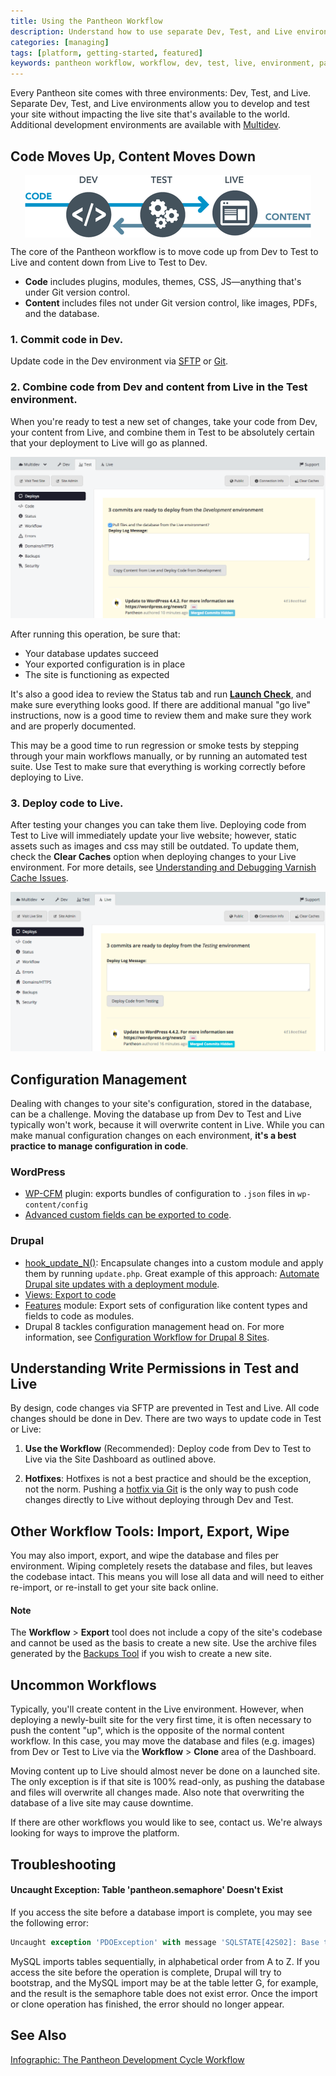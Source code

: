 ```yaml
---
title: Using the Pantheon Workflow
description: Understand how to use separate Dev, Test, and Live environments while learning more about the Pantheon Website Management Platform workflow.
categories: [managing]
tags: [platform, getting-started, featured]
keywords: pantheon workflow, workflow, dev, test, live, environment, pantheon environments, multidev, how to deploy, deploy, what is a commit, commit, write permission, write to live, why cant i write to live, write access, commits, separate environment, environment, environments
---
```


Every Pantheon site comes with three environments: Dev, Test, and Live. Separate Dev, Test, and Live environments allow you to develop and test your site without impacting the live site that's available to the world. Additional development environments are available with [Multidev](/docs/multidev/).


## Code Moves Up, Content Moves Down
<img src="/source/docs/assets/images/workflow.png" alt="Dev Test and Live icon" style="border:0;margin-left:auto;margin-right:auto;display:block;">

The core of the Pantheon workflow is to move code up from Dev to Test to Live and content down from Live to Test to Dev.

- **Code** includes plugins, modules, themes, CSS, JS—anything that's under Git version control.
- **Content** includes files not under Git version control, like images, PDFs, and the database.

### 1. Commit code in Dev.

Update code in the Dev environment via [SFTP](/docs/sftp/) or [Git](/docs/git/).

### 2. Combine code from Dev and content from Live in the Test environment.

When you're ready to test a new set of changes, take your code from Dev, your content from Live, and combine them in Test to be absolutely certain that your deployment to Live will go as planned.

![Site dashboard, test environment, code section](/source/docs/assets/images/test-env.png)

After running this operation, be sure that:

* Your database updates succeed  
* Your exported configuration is in place  
* The site is functioning as expected

It's also a good idea to review the Status tab and run [**Launch Check**](/docs/drupal-launch-check/), and make sure everything looks good.  If there are additional manual "go live" instructions, now is a good time to review them and make sure they work and are properly documented.

This may be a good time to run regression or smoke tests by stepping through your main workflows manually, or by running an automated test suite. Use Test to make sure that everything is working correctly before deploying to Live.


### 3. Deploy code to Live.

After testing your changes you can take them live. Deploying code from Test to Live will immediately update your live website; however, static assets such as images and css may still be outdated. To update them, check the **Clear Caches** option when deploying changes to your Live environment. For more details, see [Understanding and Debugging Varnish Cache Issues](/docs/debug-cache/).

![Site dashboard, live environment, workflow section](/source/docs/assets/images/deploy-live.png)

## Configuration Management

Dealing with changes to your site's configuration, stored in the database, can be a challenge. Moving the database up from Dev to Test and Live typically won't work, because it will overwrite content in Live. While you can make manual configuration changes on each environment, **it's a best practice to manage configuration in code**.

### WordPress

* [WP-CFM](https://wordpress.org/plugins/wp-cfm/) plugin: exports bundles of configuration to `.json` files in `wp-content/config`
* [Advanced custom fields can be exported to code](http://stevegrunwell.com/blog/exploring-the-wordpress-advanced-custom-fields-export-feature/).


### Drupal

* [hook\_update\_N()](http://api.drupal.org/api/drupal/modules%21system%21system.api.php/function/hook_update_N/7): Encapsulate changes into a custom module and apply them by running `update.php`. Great example of this approach: [Automate Drupal site updates with a deployment module](http://befused.com/drupal/site-deployment-module).
* [Views: Export to code](http://www.chapterthree.com/blog/matt_cheney/howto_best_practices_embedding_views_code)
* [Features](http://drupal.org/project/features) module: Export sets of configuration like content types and fields to code as modules. 
* Drupal 8 tackles configuration management head on. For more information, see [Configuration Workflow for Drupal 8 Sites](/docs/drupal-8-configuration-management/).

## Understanding Write Permissions in Test and Live

By design, code changes via SFTP are prevented in Test and Live. All code changes should be done in Dev. There are two ways to update code in Test or Live:

1. **Use the Workflow** (Recommended): Deploy code from Dev to Test to Live via the Site Dashboard as outlined above.

2. **Hotfixes**: Hotfixes is not a best practice and should be the exception, not the norm.  Pushing a [hotfix via Git](/docs/hot-fixes) is the only way to push code changes directly to Live without deploying through Dev and Test.

## Other Workflow Tools: Import, Export, Wipe

You may also import, export, and wipe the database and files per environment. Wiping completely resets the database and files, but leaves the codebase intact. This means you will lose all data and will need to either re-import, or re-install to get your site back online.

<div class="alert alert-info">
<h4>Note</h4> The <strong>Workflow</strong> > <strong>Export</strong> tool does not include a copy of the site's codebase and cannot be used as the basis to create a new site. Use the archive files generated by the <a href="/docs/">Backups Tool</a> if you wish to create a new site.
</div>

## Uncommon Workflows

Typically, you'll create content in the Live environment. However, when deploying a newly-built site for the very first time, it is often necessary to push the content "up", which is the opposite of the normal content workflow. In this case, you may move the database and files (e.g. images) from Dev or Test to Live via the  **Workflow** > **Clone** area of the Dashboard.

Moving content up to Live should almost never be done on a launched site. The only exception is if that site is 100% read-only, as pushing the database and files will overwrite all changes made. Also note that overwriting the database of a live site may cause downtime.

If there are other workflows you would like to see, contact us. We're always looking for ways to improve the platform.

## Troubleshooting

#### Uncaught Exception: Table 'pantheon.semaphore' Doesn't Exist

If you access the site before a database import is complete, you may see the following error:

```sql
Uncaught exception 'PDOException' with message 'SQLSTATE[42S02]: Base table or view not found: 1146 Table 'pantheon.semaphore' doesn't exist'
```

MySQL imports tables sequentially, in alphabetical order from A to Z. If you access the site before the operation is complete, Drupal will try to bootstrap, and the MySQL import may be at the table letter G, for example, and the result is the semaphore table does not exist error. Once the import or clone operation has finished, the error should no longer appear.

## See Also
[Infographic: The Pantheon Development Cycle Workflow](https://pantheon.io/blog/infographic-pantheon-development-cycle-workflow)
